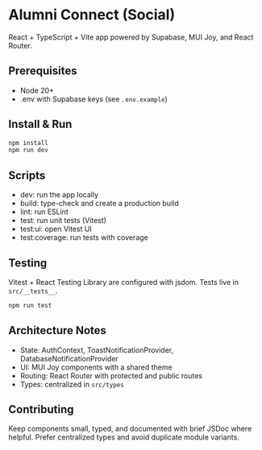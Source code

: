 # Alumni Connect (Social)

React + TypeScript + Vite app powered by Supabase, MUI Joy, and React Router.

## Prerequisites

- Node 20+
- .env with Supabase keys (see `.env.example`)

## Install & Run

```powershell
npm install
npm run dev
```

## Scripts

- dev: run the app locally
- build: type-check and create a production build
- lint: run ESLint
- test: run unit tests (Vitest)
- test:ui: open Vitest UI
- test:coverage: run tests with coverage

## Testing

Vitest + React Testing Library are configured with jsdom. Tests live in `src/__tests__`.

```powershell
npm run test
```

## Architecture Notes

- State: AuthContext, ToastNotificationProvider, DatabaseNotificationProvider
- UI: MUI Joy components with a shared theme
- Routing: React Router with protected and public routes
- Types: centralized in `src/types`

## Contributing

Keep components small, typed, and documented with brief JSDoc where helpful. Prefer centralized types and avoid duplicate module variants.
